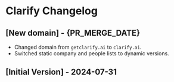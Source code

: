 # Clarify Changelog

## [New domain] - {PR_MERGE_DATE}

- Changed domain from `getclarify.ai` to `clarify.ai`.
- Switched static company and people lists to dynamic versions.

## [Initial Version] - 2024-07-31
